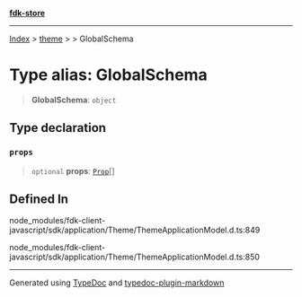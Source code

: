 [**fdk-store**](../../../README.md)
***

[Index](../../../API.md) > [theme](../../README.md) > [<internal>](../README.md) > GlobalSchema

# Type alias: GlobalSchema

> **GlobalSchema**: `object`

## Type declaration

### `props`

> `optional` **props**: [`Prop`](type-alias.Prop.md)[]

## Defined In

node\_modules/fdk-client-javascript/sdk/application/Theme/ThemeApplicationModel.d.ts:849

node\_modules/fdk-client-javascript/sdk/application/Theme/ThemeApplicationModel.d.ts:850

***
Generated using [TypeDoc](https://typedoc.org/) and [typedoc-plugin-markdown](https://www.npmjs.com/package/typedoc-plugin-markdown)
